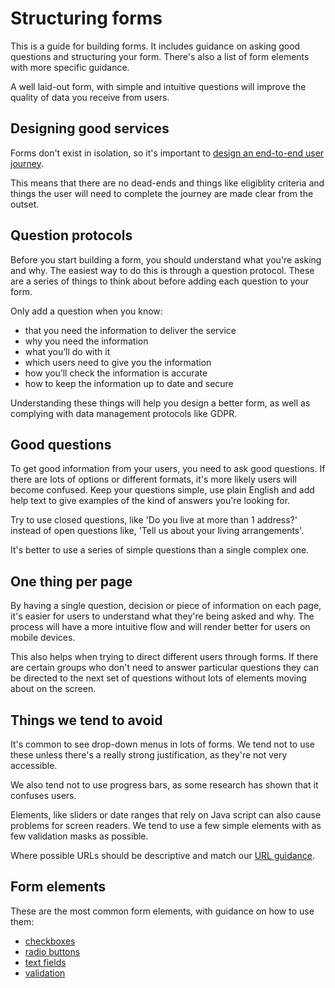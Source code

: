 # Structuring forms 

This is a guide for building forms. It includes guidance on asking good questions and structuring your form. There's also a list of form elements with more specific guidance.  

A well laid-out form, with simple and intuitive questions will improve the quality of data you receive from users. 

## Designing good services

Forms don't exist in isolation, so it's important to [design an end-to-end user journey](https://www.gov.uk/service-manual/design/introduction-designing-government-services). 

This means that there are no dead-ends and things like eligiblity criteria and things the user will need to complete the journey are made clear from the outset. 

## Question protocols

Before you start building a form, you should understand what you're asking and why. The easiest way to do this is through a question protocol. These are a series of things to think about before adding each question to your form. 

Only add a question when you know:
- that you need the information to deliver the service
- why you need the information
- what you’ll do with it
- which users need to give you the information
- how you’ll check the information is accurate
- how to keep the information up to date and secure

Understanding these things will help you design a better form, as well as complying with data management protocols like GDPR. 

## Good questions 

To get good information from your users, you need to ask good questions. If there are lots of options or different formats, it's more likely users will become confused. Keep your questions simple, use plain English and add help text to give examples of the kind of answers you're looking for. 

Try to use closed questions, like 'Do you live at more than 1 address?' instead of open questions like, 'Tell us about your living arrangements'. 

It's better to use a series of simple questions than a single complex one. 

## One thing per page

By having a single question, decision or piece of information on each page, it's easier for users to understand what they're being asked and why. The process will have a more intuitive flow and will render better for users on mobile devices. 

This also helps when trying to direct different users through forms. If there are certain groups who don't need to answer particular questions they can be directed to the next set of questions without lots of elements moving about on the screen. 

## Things we tend to avoid

It's common to see drop-down menus in lots of forms. We tend not to use these unless there's a really strong justification, as they're not very accessible. 

We also tend not to use progress bars, as some research has shown that it confuses users. 

Elements, like sliders or date ranges that rely on Java script can also cause problems for screen readers. We tend to use a few simple elements with as few validation masks as possible. 

Where possible URLs should be descriptive and match our [URL guidance](https://essex-service-design-toolkit.herokuapp.com/docs/core/content/url-guidelines). 

## Form elements

These are the most common form elements, with guidance on how to use them:

- [checkboxes](/docs/core/elements/checkbox)
- [radio buttons](/docs/core/elements/radio)
- [text fields](/docs/core/elements/textarea)
- [validation](/docs/core/elements/validation)

